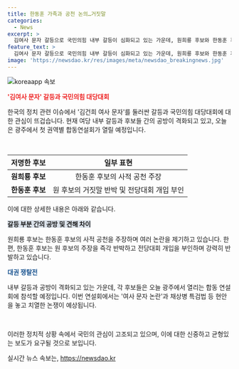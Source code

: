 ```yaml
---
title: 한동훈 가족과 공천 논의…거짓말
categories:
  - News
excerpt: >
  김여사 문자 갈등으로 국민의힘 내부 갈등이 심화되고 있는 가운데, 원희룡 후보와 한동훈 후보 간의 혼란한 공천 과정과 관련된 격돌이 이어지고 있습니다. 권역별 첫 합동연설회가 열리는데 앞서, 후보들 간의 갈등이 예상돼 극적인 공방이 예상됩니다.
feature_text: >
  김여사 문자 갈등으로 국민의힘 내부 갈등이 심화되고 있는 가운데, 원희룡 후보와 한동훈 후보 간의 혼란한 공천 과정과 관련된 격돌이 이어지고 있습니다. 권역별 첫 합동연설회가 열리는데 앞서, 후보들 간의 갈등이 예상돼 극적인 공방이 예상됩니다.
image: 'https://newsdao.kr/res/images/meta/newsdao_breakingnews.jpg'
---
```


<p><img src="httpss://newsdao.kr/res/images/meta/newsdao_breakingnews.jpg" alt="koreaapp 속보" /></p>

<p><b><span style="color: #ee2323;">'김여사 문자' 갈등과 국민의힘 대당대회</span></b></p>

<p>한국의 정치 관련 이슈에서 '김건희 여사 문자'를 둘러싼 갈등과 국민의힘 대당대회에 대한 관심이 뜨겁습니다. 현재 여당 내부 갈등과 후보들 간의 공방이 격화되고 있고, 오늘은 광주에서 첫 권역별 합동연설회가 열릴 예정입니다.</p>

<p data-ke-size="size16">&nbsp;</p>

<table>
<thead>
<tr>
<th style="text-align: center;">저명한 후보</th>
<th style="text-align: center;">일부 표현</th>
</tr>
</thead>
<tbody>
<tr>
<td style="text-align: center;"><b>원희룡 후보</b></td>
<td style="text-align: center;">한동훈 후보의 사적 공천 주장</td>
</tr>
<tr>
<td style="text-align: center;"><b>한동훈 후보</b></td>
<td style="text-align: center;">원 후보의 거짓말 반박 및 전당대회 개입 부인</td>
</tr>
</tbody>
</table>

<p>이에 대한 상세한 내용은 아래와 같습니다.</p>

<p><b><span style="background-color: #21538527;">갈등 부분 간의 공방 및 견해 차이</span></b></p>

<p>원희룡 후보는 한동훈 후보의 사적 공천을 주장하며 여러 논란을 제기하고 있습니다. 한편, 한동훈 후보는 원 후보의 주장을 즉각 반박하고 전당대회 개입을 부인하며 강력히 반발하고 있습니다.</p>

<p><b><span style="color: #1a5490;">대권 쟁탈전</span></b></p>

<p>내부 갈등과 공방이 격화되고 있는 가운데, 각 후보들은 오늘 광주에서 열리는 합동 연설회에 참석할 예정입니다. 이번 연설회에서는 '여사 문자 논란'과 채상병 특검법 등 현안을 놓고 치열한 논쟁이 예상됩니다.</p>

<p data-ke-size="size16">&nbsp;</p>

<p>이러한 정치적 상황 속에서 국민의 관심이 고조되고 있으며, 이에 대한 신중하고 균형있는 보도가 요구될 것으로 보입니다.</p>
실시간 뉴스 속보는, <a href="https://newsdao.kr" rel="dofollow">https://newsdao.kr</a>


